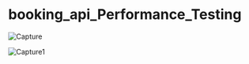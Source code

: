 # booking_api_Performance_Testing

![Capture](https://user-images.githubusercontent.com/67204193/159555522-08861e49-eee8-44ff-b88a-bb14c8a75884.PNG)

![Capture1](https://user-images.githubusercontent.com/67204193/159555617-f6518b41-746c-4fd1-8b9e-a1a9fd846724.PNG)

